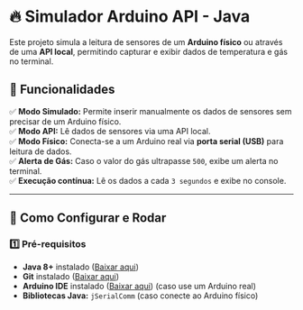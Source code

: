 # 🔥 Simulador Arduino API - Java

Este projeto simula a leitura de sensores de um **Arduino físico** ou através de uma **API local**, permitindo capturar e exibir dados de temperatura e gás no terminal.

## 📌 Funcionalidades

✅ **Modo Simulado:** Permite inserir manualmente os dados de sensores sem precisar de um Arduino físico.  
✅ **Modo API:** Lê dados de sensores via uma API local.  
✅ **Modo Físico:** Conecta-se a um Arduino real via **porta serial (USB)** para leitura de dados.  
✅ **Alerta de Gás:** Caso o valor do gás ultrapasse `500`, exibe um alerta no terminal.  
✅ **Execução contínua:** Lê os dados a cada `3 segundos` e exibe no console.  

---

## 🚀 Como Configurar e Rodar

### 1️⃣ **Pré-requisitos**
- **Java 8+** instalado ([Baixar aqui](https://www.oracle.com/java/technologies/javase-downloads.html))
- **Git** instalado ([Baixar aqui](https://git-scm.com/downloads))
- **Arduino IDE** instalado ([Baixar aqui](https://www.arduino.cc/en/software)) (caso use um Arduino real)
- **Bibliotecas Java:** `jSerialComm` (caso conecte ao Arduino físico)
